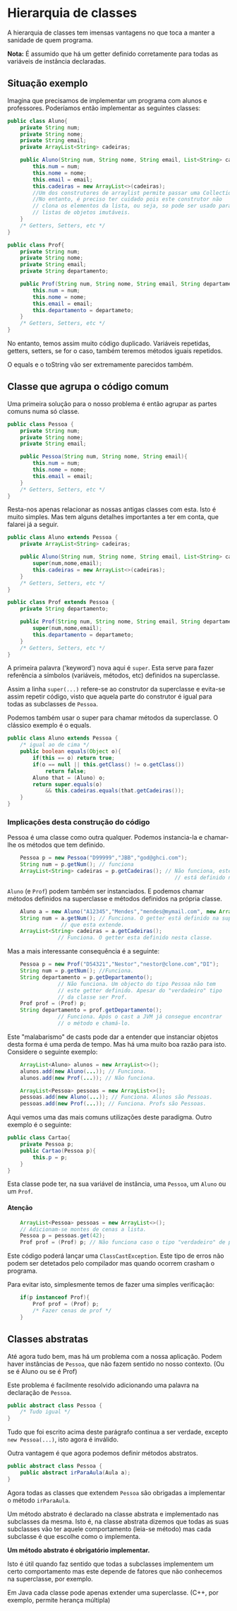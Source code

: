 # Hierarquia de classes

A hierarquia de classes tem imensas vantagens no que toca a manter a
sanidade de quem programa.

**Nota:** É assumido que há um getter definido corretamente para todas as
variáveis de instância declaradas.

## Situação exemplo
Imagina que precisamos de implementar um programa com alunos e professores.
Poderíamos então implementar as seguintes classes:
```Java
public class Aluno{
	private String num;
	private String nome;
	private String email;
	private ArrayList<String> cadeiras;

	public Aluno(String num, String nome, String email, List<String> cadeiras){
		this.num = num;
		this.nome = nome;
		this.email = email;
		this.cadeiras = new ArrayList<>(cadeiras);
		//Um dos construtores de arraylist permite passar uma Collection.
		//No entanto, é preciso ter cuidado pois este construtor não
		// clona os elementos da lista, ou seja, so pode ser usado para
		// listas de objetos imutáveis.
	}
	/* Getters, Setters, etc */
}

public class Prof{
	private String num;
	private String nome;
	private String email;
	private String departamento;

	public Prof(String num, String nome, String email, String departamento){
		this.num = num;
		this.nome = nome;
		this.email = email;
		this.departamento = departameto;
	}
	/* Getters, Setters, etc */
}
```
No entanto, temos assim muito código duplicado. Variáveis repetidas,
getters, setters, se for o caso, também teremos métodos iguais repetidos.

O equals e o toString vão ser extremamente parecidos também.

## Classe que agrupa o código comum
Uma primeira solução para o nosso problema é então agrupar as partes comuns numa só classe.
```Java
public class Pessoa {
	private String num;
	private String nome;
	private String email;

	public Pessoa(String num, String nome, String email){
		this.num = num;
		this.nome = nome;
		this.email = email;
	}
	/* Getters, Setters, etc */
}
```
Resta-nos apenas relacionar as nossas antigas classes com esta.
Isto é muito simples. Mas tem alguns detalhes importantes a ter em conta,
que falarei já a seguir.
```Java
public class Aluno extends Pessoa {
	private ArrayList<String> cadeiras;

	public Aluno(String num, String nome, String email, List<String> cadeiras){
		super(num,nome,email);
		this.cadeiras = new ArrayList<>(cadeiras);
	}
	/* Getters, Setters, etc */
}

public class Prof extends Pessoa {
	private String departamento;

	public Prof(String num, String nome, String email, String departamento){
		super(num,nome,email);
		this.departamento = departameto;
	}
	/* Getters, Setters, etc */
}
```
A primeira palavra ('keyword') nova aqui é `super`. Esta serve para fazer
referência a símbolos (variáveis, métodos, etc) definidos na superclasse.

Assim a linha `super(...)` refere-se ao construtor da superclasse e evita-se
assim repetir código, visto que aquela parte do construtor é igual para
todas as subclasses de `Pessoa`.

Podemos também usar o super para chamar métodos da superclasse. O clássico
exemplo é o equals.
```Java
public class Aluno extends Pessoa {
	/* igual ao de cima */
	public boolean equals(Object o){
		if(this == o) return true;
		if(o == null || this.getClass() != o.getClass())
			return false;
		Aluno that = (Aluno) o;
		return super.equals(o)
		    && this.cadeiras.equals(that.getCadeiras());
	}
}
```
### Implicações desta construção do código
Pessoa é uma classe como outra qualquer. Podemos instancia-la e chamar-lhe
os métodos que tem definido.
```Java
	Pessoa p = new Pessoa("D99999","JBB","god@ghci.com");
	String num = p.getNum(); // funciona
	ArrayList<String> cadeiras = p.getCadeiras(); // Não funciona, este getter não
                                                     // está definido na classe Pessoa.
```
`Aluno` (e `Prof`) podem também ser instanciados. E podemos chamar métodos
 definidos na superclasse e métodos definidos na própria classe.
```Java
	Aluno a = new Aluno("A12345","Mendes","mendes@mymail.com", new ArrayList<>());
	String num = a.getNum(); // Funciona. O getter está definido na superclasse
				 // que esta extende.
	ArrayList<String> cadeiras = a.getCadeiras();
				// Funciona. O getter esta definido nesta classe.
```
Mas a mais interessante consequência é a seguinte:
```Java
	Pessoa p = new Prof("D54321","Nestor","nestor@clone.com","DI");
	String num = p.getNum(); //Funciona.
	String departamento = p.getDepartamento();
				// Não funciona. Um objecto do tipo Pessoa não tem
				// este getter definido. Apesar do "verdadeiro" tipo
				// da classe ser Prof.
	Prof prof = (Prof) p;
	String departamento = prof.getDepartamento();
				// Funciona. Após o cast a JVM já consegue encontrar
				// o método e chamá-lo.
```
Este "malabarismo" de casts pode dar a entender que instanciar objetos desta
forma é uma perda de tempo. Mas há uma muito boa razão para isto. Considere
o seguinte exemplo:
```Java
	ArrayList<Aluno> alunos = new ArrayList<>();
	alunos.add(new Aluno(...)); // Funciona.
	alunos.add(new Prof(...)); // Não funciona.

	ArrayList<Pessoa> pessoas = new ArrayList<>();
	pessoas.add(new Aluno(...)); // Funciona. Alunos são Pessoas.
	pessoas.add(new Prof(...)); // Funciona. Profs são Pessoas.
```
Aqui vemos uma das mais comuns utilizações deste paradigma. Outro exemplo é o seguinte:
```Java
public class Cartao{
	private Pessoa p;
	public Cartao(Pessoa p){
		this.p = p;
	}
}
```
Esta classe pode ter, na sua variável de instância, uma `Pessoa`, um `Aluno`
ou um `Prof`.

#### Atenção
```Java
	ArrayList<Pessoa> pessoas = new ArrayList<>();
	// Adicionam-se montes de cenas a lista.
	Pessoa p = pessoas.get(42);
	Prof prof = (Prof) p; // Não funciona caso o tipo "verdadeiro" de p não seja Prof.
```
Este código poderá lançar uma `ClassCastException`. Este tipo de erros não
podem ser detetados pelo compilador mas quando ocorrem crasham o programa.

Para evitar isto, simplesmente temos de fazer uma simples verificação:
```Java
	if(p instanceof Prof){
		Prof prof = (Prof) p;
		/* Fazer cenas de prof */
	}
```

## Classes abstratas
Até agora tudo bem, mas há um problema com a nossa aplicação. Podem haver
 instâncias de `Pessoa`, que não fazem sentido no nosso contexto. (Ou se é
Aluno ou se é Prof)

Este problema é facilmente resolvido adicionando uma palavra na declaração
de `Pessoa`.
```Java
public abstract class Pessoa {
	/* Tudo igual */
}
```
Tudo que foi escrito acima deste parágrafo continua a ser verdade, excepto
`new Pessoa(...)`, isto agora é inválido.

Outra vantagem é que agora podemos definir métodos abstratos.
```Java
public abstract class Pessoa {
	public abstract irParaAula(Aula a);
}
```
Agora todas as classes que extendem `Pessoa` são obrigadas a implementar o
método `irParaAula`.

Um método abstrato é declarado na classe abstrata e implementado nas
subclasses da mesma. Isto é, na classe abstrata dizemos que todas as suas
subclasses vão ter aquele comportamento (leia-se método) mas cada subclasse
é que escolhe como o implementa.

**Um método abstrato é obrigatório implementar.**

Isto é útil quando faz sentido que todas a subclasses implementem um certo
comportamento mas este depende de fatores que não conhecemos na superclasse,
por exemplo.

Em Java cada classe pode apenas extender uma superclasse. (C++, por exemplo,
permite herança múltipla)

